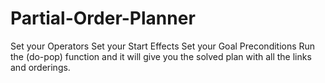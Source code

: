# Partial-Order-Planner

Set your Operators 
Set your Start Effects
Set your Goal Preconditions
Run the (do-pop) function and it will give you the solved plan with all the links and orderings.
